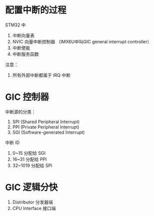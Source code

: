 # 配置中断的过程

STM32 中
1. 中断向量表
2. NVIC 向量中断控制器 （IMX6U中叫GIC general interrupt controller）
3. 中断使能
4. 中断服务函数

注意：
1. 所有外部中断都属于 IRQ 中断

# GIC 控制器

中断源的分类：
1. SPI (Shared Peripheral Interrupt)
2. PPI (Private Peripheral Interrupt)
3. SGI (Software-generated Interrupt)

中断 ID
1. 0~15 分配给 SGI
2. 16~31 分配给 PPI
3. 32~1019 分配给 SPI

# GIC 逻辑分快
1. Distributor 分发器端
2. CPU Interface 接口端